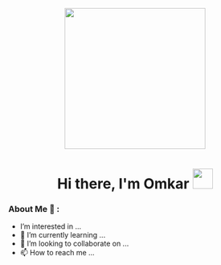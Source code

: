 <p align="center"><img src="https://user-images.githubusercontent.com/108358005/176596862-d26905c6-2eac-41d9-bac2-2bb85aeaa763.png" width="280"/></p>
<h1 align="center">Hi there, I'm Omkar <img src="https://media.giphy.com/media/hvRJCLFzcasrR4ia7z/giphy.gif" width="40"></h1>

### About Me :thought_balloon: :
-  I’m interested in ...
- 🌱 I’m currently learning ...
- 💞️ I’m looking to collaborate on ...
- 📫 How to reach me ...

<!---
fadtareomkar/fadtareomkar is a ✨ special ✨ repository because its `README.md` (this file) appears on your GitHub profile.
You can click the Preview link to take a look at your changes.
--->
